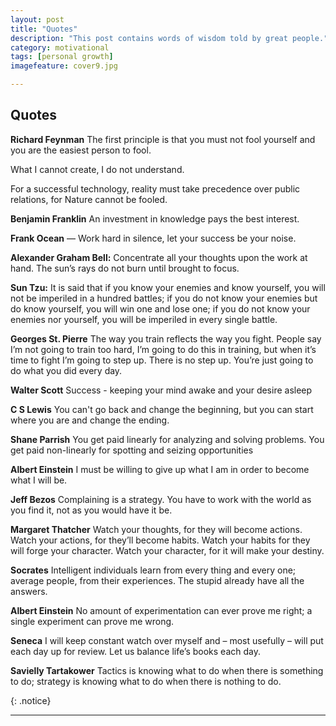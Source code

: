 ```yaml
---
layout: post
title: "Quotes"
description: "This post contains words of wisdom told by great people."
category: motivational
tags: [personal growth]
imagefeature: cover9.jpg

---
```


## **Quotes**

**Richard Feynman**
The first principle is that you must not fool yourself and you are the easiest person to fool.

What I cannot create, I do not understand.

For a successful technology, reality must take precedence over public relations, for Nature cannot be fooled.

**Benjamin Franklin** An investment in knowledge pays the best interest.

**Frank Ocean** — Work hard in silence, let your success be your noise.

**Alexander Graham Bell:** Concentrate all your thoughts upon the work at hand. The sun’s rays do not burn until brought to focus.

**Sun Tzu:** It is said that if you know your enemies and know yourself, you will not be imperiled in a hundred battles; if you do not know your enemies but do know yourself, you will win one and lose one; if you do not know your enemies nor yourself, you will be imperiled in every single battle.

**Georges St. Pierre** The way you train reflects the way you fight. People say I’m not going to train too hard, I’m going to do this in training, but when it’s time to fight I’m going to step up. There is no step up. You’re just going to do what you did every day.

**Walter Scott** Success - keeping your mind awake and your desire asleep

**C S Lewis** You can't go back and change the beginning, but you can start where you are and change the ending.

**Shane Parrish** You get paid linearly for analyzing and solving problems. You get paid non-linearly for spotting and seizing opportunities

**Albert Einstein** I must be willing to give up what I am in order to become what I will be.

**Jeff Bezos** Complaining is a strategy. You have to work with the world as you find it, not as you would have it be.

**Margaret Thatcher** Watch your thoughts, for they will become actions. Watch your actions, for they’ll become habits. Watch your habits for they will forge your character. Watch your character, for it will make your destiny.

**Socrates** Intelligent individuals learn from every thing and every one; average people, from their experiences. The stupid already have all the answers.

**Albert Einstein** No amount of experimentation can ever prove me right; a single experiment can prove me wrong.

**Seneca** I will keep constant watch over myself and – most usefully – will put each day up for review. Let us balance life’s books each day.

**Savielly Tartakower** Tactics is knowing what to do when there is something to do; strategy is knowing what to do when there is nothing to do.

{: .notice}

---

